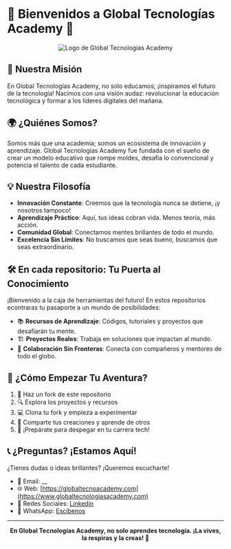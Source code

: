 # 🌟 Bienvenidos a Global Tecnologías Academy 🌟

<p align="center">
  <img src="https://via.placeholder.com/150" alt="Logo de Global Tecnologías Academy">
</p>

## 🚀 Nuestra Misión

En Global Tecnologías Academy, no solo educamos; ¡inspiramos el futuro de la tecnología! Nacimos con una visión audaz: revolucionar la educación tecnológica y formar a los líderes digitales del mañana.

## 🌍 ¿Quiénes Somos?

Somos más que una academia; somos un ecosistema de innovación y aprendizaje. Global Tecnologías Academy fue fundada con el sueño de crear un modelo educativo que rompe moldes, desafía lo convencional y potencia el talento de cada estudiante.

## 💡 Nuestra Filosofía

- **Innovación Constante**: Creemos que la tecnología nunca se detiene, ¡y nosotros tampoco!
- **Aprendizaje Práctico**: Aquí, tus ideas cobran vida. Menos teoría, más acción.
- **Comunidad Global**: Conectamos mentes brillantes de todo el mundo.
- **Excelencia Sin Límites**: No buscamos que seas bueno, buscamos que seas extraordinario.

## 🛠️ En cada repositorio: Tu Puerta al Conocimiento

¡Bienvenido a la caja de herramientas del futuro! En estos repositorios econtraras tu pasaporte a un mundo de posibilidades:

- 📚 **Recursos de Aprendizaje**: Códigos, tutoriales y proyectos que desafiarán tu mente.
- 🏗️ **Proyectos Reales**: Trabaja en soluciones que impactan al mundo.
- 🤝 **Colaboración Sin Fronteras**: Conecta con compañeros y mentores de todo el globo.

## 🌈 ¿Cómo Empezar Tu Aventura?

1. 🍴 Haz un fork de este repositorio
2. 🔍 Explora los proyectos y recursos
3. 💻 Clona tu fork y empieza a experimentar
4. 🌟 Comparte tus creaciones y aprende de otros
5. 🚀 ¡Prepárate para despegar en tu carrera tech!

## 📞 ¿Preguntas? ¡Estamos Aquí!

¿Tienes dudas o ideas brillantes? ¡Queremos escucharte!
- 📧 Email: __
- 🌐 Web: [https://globaltecnoacademy.com](https://www.globaltecnologiasacademy.com)
- 📱 Redes Sociales: [Linkedin](https://www.linkedin.com/company/globaltecnologiasacademy/)
- 📱 WhatsApp: [Escíbenos](https://api.whatsapp.com/send?phone=51927275985&text=Buenas%2C%20quisiera%20informaci%C3%B3n%20sobre....%F0%9F%98%80)

---

<p align="center">
  <strong>En Global Tecnologías Academy, no solo aprendes tecnología. ¡La vives, la respiras y la creas! 🌟</strong>
</p>
<!--
**GT-academy/GT-academy** is a ✨ _special_ ✨ repository because its `README.md` (this file) appears on your GitHub profile.

Here are some ideas to get you started:

- 🔭 I’m currently working on ...
- 🌱 I’m currently learning ...
- 👯 I’m looking to collaborate on ...
- 🤔 I’m looking for help with ...
- 💬 Ask me about ...
- 📫 How to reach me: ...
- 😄 Pronouns: ...
- ⚡ Fun fact: ...
-->
